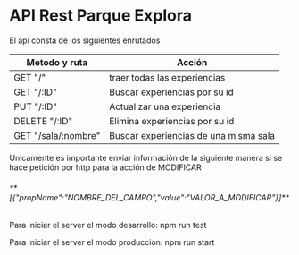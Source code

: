 <h1>API Rest Parque Explora</h1>
<p>El api consta de los siguientes enrutados</p>


| Metodo y ruta                                               | Acción |
| -------------                                               | ------------- |
| GET "/"                                                     | traer todas las experiencias  |
| GET "/:ID"                                                     | Buscar experiencias por su id  |
| PUT "/:ID"                                                     | Actualizar una experiencia  |
| DELETE "/:ID"                                                  | Elimina experiencias por su id  |
| GET "/sala/:nombre"                                                     | Buscar experiencias de una misma sala |

<p>Unicamente es importante enviar información de la siguiente manera si se hace petición por http para la acción de MODIFICAR</p>
<h6>**[{"propName":"NOMBRE_DEL_CAMPO","value":"VALOR_A_MODIFICAR"}]**</h6>

<p>Para iniciar el server el modo desarrollo: npm run test</p>
<p>Para iniciar el server el modo producción: npm run start</p>


